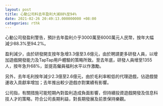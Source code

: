 ```yaml
---
layout: post
title: 心動公司料去年盈利大減88%至94%
date: 2021-02-26 20:49:13.000000000 +08:00
categories: rthk
---
```


心動公司發盈利警告，預計去年盈利介乎3000萬至6000萬元人民幣，按年大幅減少88.3%至94.2%。

盈利減少，由於研發開支按年急增3.3億至3.6億元，由於聘請更多研發人員，以增加遊戲開發能力及TapTap用戶體驗的策略所致。至去年底，研發人員增至1355人，按年急升68%，並提高僱員福利水平以作激勵。

另外，去年毛利按年減少2.3億至2.6億元，由於毛利率較低的代理遊戲，佔遊戲營運收入貢獻率增加；去年推出較少遊戲亦對業績有影響。

公司指，有關措施可能短期內對盈利造成負面影響，但持續投資遊戲開發及信息科技人才的策略，符合公司長期利益，對長期發展及前景保持樂觀。

